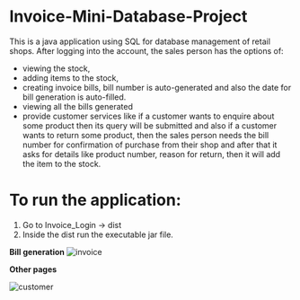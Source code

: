 # Invoice-Mini-Database-Project

This is a java application using SQL for database management of retail shops.
After logging into the account, the sales person has the options of:
* viewing the stock,
* adding items to the stock, 
* creating invoice bills, bill number is auto-generated and also the date for bill generation is auto-filled.
* viewing all the bills generated
* provide customer services like if a customer wants to enquire about some product then its query will be submitted and also if a customer wants to return some product, then the sales person needs the bill number for confirmation of purchase from their shop and after that it asks for details like product number, reason for return, then it will add the item to the stock.

# To run the application: #
1. Go to Invoice_Login -> dist 
2. Inside the dist run the executable jar file.

**Bill generation**
![invoice](https://user-images.githubusercontent.com/25261181/46313184-c6017600-c5e4-11e8-8f1d-65fb3cbe507a.PNG)

**Other pages**

![customer](https://user-images.githubusercontent.com/25261181/46313340-3b6d4680-c5e5-11e8-86bc-212f93800507.PNG)

